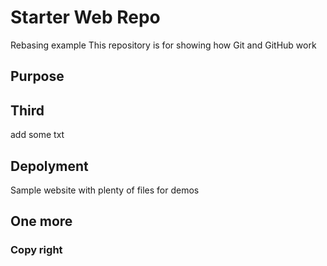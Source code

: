 # Starter Web Repo
Rebasing example
This repository is for showing how Git and GitHub work

## Purpose

## Third
add some txt
## Depolyment

Sample website with plenty of files for demos

## One more

### Copy right
